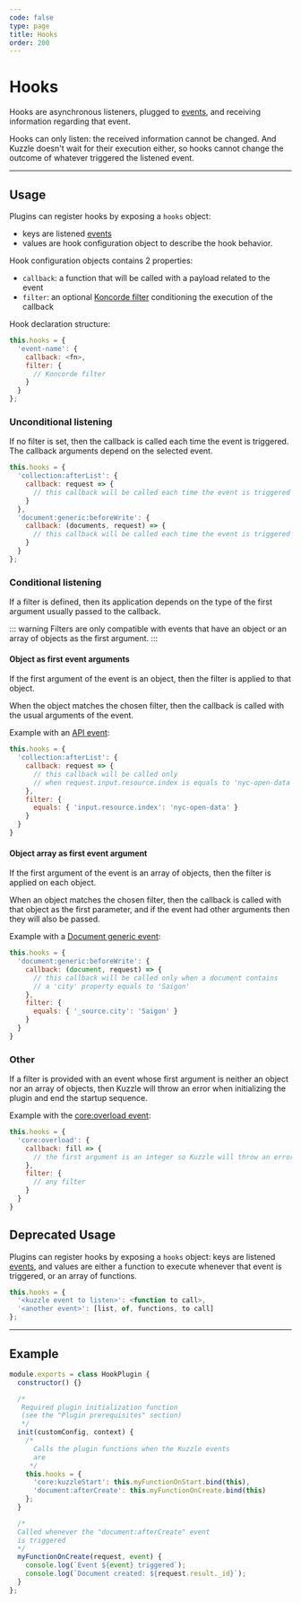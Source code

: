 ```yaml
---
code: false
type: page
title: Hooks
order: 200
---
```


# Hooks

Hooks are asynchronous listeners, plugged to [events](/core/2/plugins/guides/events), and receiving information regarding that event.

Hooks can only listen: the received information cannot be changed. And Kuzzle doesn't wait for their execution either, so hooks cannot change the outcome of whatever triggered the listened event.

---

## Usage

<SinceBadge version="2.2.0" />

Plugins can register hooks by exposing a `hooks` object: 
 - keys are listened [events](/core/2/plugins/guides/events)
 - values are hook configuration object to describe the hook behavior.

Hook configuration objects contains 2 properties:
 - `callback`: a function that will be called with a payload related to the event
 - `filter`: an optional [Koncorde filter](/core/2/guides/cookbooks/realtime-api/introduction/) conditioning the execution of the callback

Hook declaration structure:
```js
this.hooks = {
  'event-name': {
    callback: <fn>,
    filter: {
      // Koncorde filter
    }
  }
};
```

### Unconditional listening

If no filter is set, then the callback is called each time the event is triggered.  
The callback arguments depend on the selected event. 

```js
this.hooks = {
  'collection:afterList': {
    callback: request => {
      // this callback will be called each time the event is triggered
    }
  },
  'document:generic:beforeWrite': {
    callback: (documents, request) => {
      // this callback will be called each time the event is triggered
    }
  }
};
```

### Conditional listening

If a filter is defined, then its application depends on the type of the first argument usually passed to the callback.  

::: warning
Filters are only compatible with events that have an object or an array of objects as the first argument.
:::

#### Object as first event arguments

If the first argument of the event is an object, then the filter is applied to that object.

When the object matches the chosen filter, then the callback is called with the usual arguments of the event.

Example with an [API event](/core/2/plugins/guides/events/api-events/):

```js
this.hooks = {
  'collection:afterList': {
    callback: request => {
      // this callback will be called only 
      // when request.input.resource.index is equals to 'nyc-open-data'
    },
    filter: {
      equals: { 'input.resource.index': 'nyc-open-data' }
    }
  }
}
```

#### Object array as first event argument

If the first argument of the event is an array of objects, then the filter is applied on each object.  

When an object matches the chosen filter, then the callback is called with that object as the first parameter, and if the event had other arguments then they will also  be passed.

Example with a [Document generic event](/core/2/plugins/guides/events/generic-document-events/):
```js
this.hooks = {
  'document:generic:beforeWrite': {
    callback: (document, request) => {
      // this callback will be called only when a document contains
      // a 'city' property equals to 'Saigon'
    },
    filter: {
      equals: { '_source.city': 'Saigon' }
    }
  }
}
```

### Other

If a filter is provided with an event whose first argument is neither an object nor an array of objects, then Kuzzle will throw an error when initializing the plugin and end the startup sequence.

Example with the [core:overload event](/core/2/plugins/guides/events/core-overload/):

```js
this.hooks = {
  'core:overload': {
    callback: fill => {
      // the first argument is an integer so Kuzzle will throw an error and shutdown
    },
    filter: {
      // any filter
    }
  }
}
```

<h2>Deprecated Usage <DeprecatedBadge version="2.2.0" /></h2>

Plugins can register hooks by exposing a `hooks` object: keys are listened [events](/core/2/plugins/guides/events), and values are either a function to execute whenever that event is triggered, or an array of functions.

```js
this.hooks = {
  '<kuzzle event to listen>': <function to call>,
  '<another event>': [list, of, functions, to call]
};
```

---

## Example

```js
module.exports = class HookPlugin {
  constructor() {}

  /*
   Required plugin initialization function
   (see the "Plugin prerequisites" section)
   */
  init(customConfig, context) {
    /*
      Calls the plugin functions when the Kuzzle events
      are
     */
    this.hooks = {
      'core:kuzzleStart': this.myFunctionOnStart.bind(this),
      'document:afterCreate': this.myFunctionOnCreate.bind(this)
    };
  }

  /*
  Called whenever the "document:afterCreate" event
  is triggered
  */
  myFunctionOnCreate(request, event) {
    console.log(`Event ${event} triggered`);
    console.log(`Document created: ${request.result._id}`);
  }
};
```
